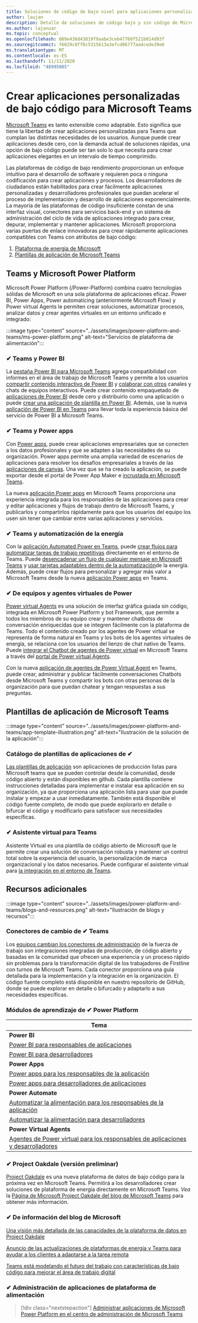 ```yaml
---
title: Soluciones de código de bajo nivel para aplicaciones personalizadas de Teams
author: laujan
description: Detalle de soluciones de código bajo y sin código de Microsoft disponibles para Microsoft Teams
ms.author: lajanuar
ms.topic: conceptual
ms.openlocfilehash: 089e436d43819f9aabe3ceb47760f521b014d93f
ms.sourcegitcommit: f6029c8ff0c5315613a3efcd86777aa4cede39e6
ms.translationtype: MT
ms.contentlocale: es-ES
ms.lasthandoff: 11/11/2020
ms.locfileid: "48995005"
---
```

# <a name="create-low-code-custom-apps-for-microsoft-teams"></a>Crear aplicaciones personalizadas de bajo código para Microsoft Teams

[Microsoft Teams](/microsoftteams/platform) es tanto extensible como adaptable. Esto significa que tiene la libertad de crear aplicaciones personalizadas para Teams que cumplan las distintas necesidades de los usuarios. Aunque puede crear aplicaciones desde cero, con la demanda actual de soluciones rápidas, una opción de bajo código puede ser tan solo lo que necesita para crear aplicaciones elegantes en un intervalo de tiempo comprimido.

Las plataformas de código de bajo rendimiento proporcionan un enfoque intuitivo para el desarrollo de software y requieren poca o ninguna codificación para crear aplicaciones y procesos. Los desarrolladores de ciudadanos están habilitados para crear fácilmente aplicaciones personalizadas y desarrolladores profesionales que puedan acelerar el proceso de implementación y desarrollo de aplicaciones exponencialmente. La mayoría de las plataformas de código insuficiente constan de una interfaz visual, conectores para servicios back-end y un sistema de administración del ciclo de vida de aplicaciones integrado para crear, depurar, implementar y mantener aplicaciones. Microsoft proporciona varias puertas de enlace innovadoras para crear rápidamente aplicaciones compatibles con Teams con atributos de bajo código:

1. [Plataforma de energía de Microsoft](#teams-and-microsoft-power-platform)
1. [Plantillas de aplicación de Microsoft Teams](#teams-app-templates)

## <a name="teams-and-microsoft-power-platform"></a>Teams y Microsoft Power Platform

Microsoft Power Platform (/Power-Platform) combina cuatro tecnologías sólidas de Microsoft en una sola plataforma de aplicaciones eficaz. Power BI, Power Apps, Power automaticing (anteriormente Microsoft Flow) y Power virtual Agents le permiten crear soluciones, automatizar procesos, analizar datos y crear agentes virtuales en un entorno unificado e integrado:

:::image type="content" source="../assets/images/power-platform-and-teams/ms-power-platform.png" alt-text="Servicios de plataforma de alimentación":::

### <a name="-teams-and-power-bi"></a>✔ Teams y Power BI

La [pestaña Power BI para Microsoft Teams](https://powerbi.microsoft.com/blog/announcing-new-power-bi-tab-for-microsoft-teams/) agrega compatibilidad con informes en el área de trabajo de Microsoft Teams y permite a los usuarios [compartir contenido interactivo de Power BI](/power-bi/collaborate-share/service-embed-report-microsoft-teams) y [colaborar con otros](/power-bi/collaborate-share/service-collaborate-microsoft-teams) canales y chats de equipos interactivos. Puede crear contenido empaquetado de [aplicaciones de Power BI](/power-bi/collaborate-share/service-create-distribute-apps) desde cero y distribuirlo como una aplicación o puede [crear una aplicación de plantilla en Power BI](/connect-data/service-template-apps-create). Además, use la nueva [aplicación de Power BI en Teams](https://go.microsoft.com/fwlink/?linkid=2143643) para llevar toda la experiencia básica del servicio de Power BI a Microsoft Teams.

### <a name="-teams-and-power-apps"></a>✔ Teams y Power apps

Con [Power apps](/powerapps/powerapps-overview), puede crear aplicaciones empresariales que se conecten a los datos profesionales y que se adapten a las necesidades de su organización.  Power apps permite una amplia variedad de escenarios de aplicaciones para resolver los desafíos empresariales a través de las [aplicaciones de canvas](/powerapps/maker/#canvas-apps). Una vez que se ha creado la aplicación, se puede exportar desde el portal de Power App Maker e [incrustada en Microsoft Teams](/power-platform/admin/embed-app-teams).

La nueva [aplicación Power apps](https://go.microsoft.com/fwlink/?linkid=2143374) en Microsoft Teams proporciona una experiencia integrada para los responsables de las aplicaciones para crear y editar aplicaciones y flujos de trabajo dentro de Microsoft Teams, y publicarlos y compartirlos rápidamente para que los usuarios del equipo los usen sin tener que cambiar entre varias aplicaciones y servicios.

### <a name="-teams-and-power-automate"></a>✔ Teams y automatización de la energía

Con la [aplicación Automated Power en Teams](/power-automate/flows-teams), puede [crear flujos para automatizar tareas de trabajo repetitivas](https://flow.microsoft.com/connectors/shared_teams/microsoft-teams/) directamente en el entorno de Teams. Puede [desencadenar un flujo de cualquier mensaje en Microsoft Teams](/power-automate/trigger-flow-teams-message) y [usar tarjetas adaptables dentro de la automatización](/power-automate/create-adaptive-cards)de la energía. Además, puede crear flujos para personalizar y agregar más valor a Microsoft Teams desde la nueva [aplicación Power apps](https://go.microsoft.com/fwlink/?linkid=2143539) en Teams.

### <a name="-teams-and-power-virtual-agents"></a>✔ De equipos y agentes virtuales de Power

[Power virtual Agents](/power-virtual-agents/fundamentals-what-is-power-virtual-agents) es una solución de interfaz gráfica guiada sin código, integrada en Microsoft Power Platform y bot Framework, que permite a todos los miembros de su equipo crear y mantener chatbotss de conversación enriquecidas que se integren fácilmente con la plataforma de Teams. Todo el contenido creado por los agentes de Power virtual se representa de forma natural en Teams y los bots de los agentes virtuales de energía, se relaciona con los usuarios del lienzo de chat nativo de Teams. Puede [integrar el Chatbot de agentes de Power virtual](/power-virtual-agents/publication-add-bot-to-microsoft-teams) en Microsoft Teams a través del [portal de Power virtual Agents](https://powervirtualagents.microsoft.com).

Con la nueva [aplicación de agentes de Power Virtual Agent](https://aka.ms/pva-teams-docs) en Teams, puede crear, administrar y publicar fácilmente conversaciones Chatbots desde Microsoft Teams y compartir los bots con otras personas de la organización para que puedan chatear y tengan respuestas a sus preguntas.

## <a name="teams-app-templates"></a>Plantillas de aplicación de Microsoft Teams

:::image type="content" source="../assets/images/power-platform-and-teams/app-template-illustration.png" alt-text="Ilustración de la solución de la aplicación":::

### <a name="-app-template-catalog"></a>Catálogo de plantillas de aplicaciones de ✔

[Las plantillas de aplicación](../samples/app-templates.md) son aplicaciones de producción listas para Microsoft teams que se pueden controlar desde la comunidad, desde código abierto y están disponibles en github. Cada plantilla contiene instrucciones detalladas para implementar e instalar esa aplicación en su organización, ya que proporciona una aplicación lista para usar que puede instalar y empezar a usar inmediatamente. También está disponible el código fuente completo, de modo que puede explorarlo en detalle o bifurcar el código y modificarlo para satisfacer sus necesidades específicas.

### <a name="-virtual-assistant-for-teams"></a>✔ Asistente virtual para Teams

Asistente Virtual es una plantilla de código abierto de Microsoft que le permite crear una solución de conversación robusta y mantener un control total sobre la experiencia del usuario, la personalización de marca organizacional y los datos necesarios. Puede configurar el asistente virtual para [la integración en el entorno de Teams](https://microsoft.github.io/botframework-solutions/clients-and-channels/tutorials/enable-teams/1-intro). 

## <a name="additional-resources"></a>Recursos adicionales

:::image type="content" source="../assets/images/power-platform-and-teams/blogs-and-resources.png" alt-text="Ilustración de blogs y recursos":::

### <a name="-teams-shift-connectors"></a>Conectores de cambio de ✔ Teams

Los [equipos cambian los conectores de administración](../samples/shifts-wfm-connectors.md) de la fuerza de trabajo son integraciones integradas de producción, de código abierto y basadas en la comunidad que ofrecen una experiencia y un proceso rápido sin problemas para la transformación digital de los trabajadores de Firstline con turnos de Microsoft Teams. Cada conector proporciona una guía detallada para la implementación y la integración en la organización. El código fuente completo está disponible en nuestro repositorio de GitHub, donde se puede explorar en detalle o bifurcado y adaptarlo a sus necesidades específicas.

### <a name="-power-platform-learn-modules"></a>Módulos de aprendizaje de ✔ Power Platform

|Tema|
|-----|
|**Power BI**|
|[Power BI para responsables de aplicaciones](/learn/browse/?expanded=power-platform&products=power-bi&roles=maker)|
|[Power BI para desarrolladores](/learn/browse/?expanded=power-platform&products=power-bi&roles=developer)|
|**Power Apps**|
|[Power apps para los responsables de la aplicación](/learn/browse/?products=power-apps&roles=maker)|
|[Power apps para desarrolladores de aplicaciones](/learn/browse/?products=power-apps)|
|**Power Automate**|
|[Automatizar la alimentación para los responsables de la aplicación](/learn/browse/?expanded=power-platform&products=power-automate&roles=maker)|
|[Automatizar la alimentación para desarrolladores](/learn/browse/?expanded=power-platform&products=power-automate&roles=developer)|
|**Power Virtual Agents**|
|[Agentes de Power virtual para los responsables de aplicaciones y desarrolladores](/learn/browse/?products=power-virtual-agents&expanded=power-platform&roles=maker)

### <a name="-project-oakdale-preview"></a>✔ Project Oakdale (versión preliminar)

[Project Oakdale](https://techcommunity.microsoft.com/t5/microsoft-teams-blog/teams-is-shaping-the-future-of-work-with-low-code-features-to/ba-p/1507180
) es una nueva plataforma de datos de bajo código para la próxima vez en Microsoft Teams. Permitirá a los desarrolladores crear soluciones de plataforma de energía directamente en Microsoft Teams. *Vea* la [Página de Microsoft Project Oakdale del blog de Microsoft Teams](https://powerapps.microsoft.com/blog/introducing-project-oakdale-a-new-low-code-data-platform-for-microsoft-teams) para obtener más información.

### <a name="-microsoft-blog-insights"></a>✔ De información del blog de Microsoft

[Una visión más detallada de las capacidades de la plataforma de datos en Project Oakdale](https://powerapps.microsoft.com/blog/a-closer-look-at-data-platform-capabilities-in-project-oakdale/)

[Anuncio de las actualizaciones de plataformas de energía y Teams para ayudar a los clientes a adaptarse a la tarea remota](https://cloudblogs.microsoft.com/powerplatform/2020/05/19/announcing-power-platform-and-teams-updates-to-help-customers-adapt-to-remote-work/)

[Teams está modelando el futuro del trabajo con características de bajo código para mejorar el área de trabajo digital](https://techcommunity.microsoft.com/t5/microsoft-teams-blog/teams-is-shaping-the-future-of-work-with-low-code-features-to/ba-p/1507180)

### <a name="-managing-power-platform-apps"></a>✔ Administración de aplicaciones de plataforma de alimentación

> [!div class="nextstepaction"]
> [Administrar aplicaciones de Microsoft Power Platform en el centro de administración de Microsoft Teams](/microsoftteams/manage-power-platform-apps)

